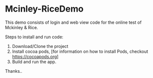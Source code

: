 # Mcinley-RiceDemo

This demo consists of login and web view code for the online test of Mckinley & Rice.

Steps to install and run code:

  1. Download/Clone the project
  2. Install cocoa pods, [for information on how to install Pods, checkout https://cocoapods.org]
  3. Build and run the app.
  
Thanks..
